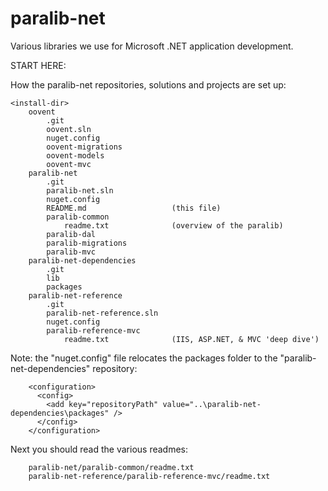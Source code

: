 # paralib-net
Various libraries we use for Microsoft .NET application development.

START HERE:

How the paralib-net repositories, solutions and projects are set up:

	<install-dir>
		oovent
			.git
			oovent.sln					
			nuget.config				
			oovent-migrations
			oovent-models
			oovent-mvc
		paralib-net
			.git
			paralib-net.sln	
			nuget.config				
			README.md					(this file)
			paralib-common
				readme.txt				(overview of the paralib)
			paralib-dal
			paralib-migrations
			paralib-mvc
		paralib-net-dependencies
			.git
			lib
			packages
		paralib-net-reference
			.git
			paralib-net-reference.sln
			nuget.config
			paralib-reference-mvc
				readme.txt				(IIS, ASP.NET, & MVC 'deep dive')

				
				
Note: the "nuget.config" file relocates the packages folder to the
"paralib-net-dependencies" repository:

		<configuration>
		  <config>
			<add key="repositoryPath" value="..\paralib-net-dependencies\packages" />
		  </config>
		</configuration>

		
Next you should read the various readmes:

		paralib-net/paralib-common/readme.txt
		paralib-net-reference/paralib-reference-mvc/readme.txt
		